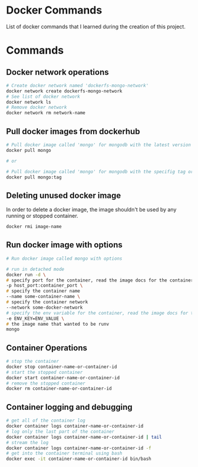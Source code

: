 # Docker Commands

List of docker commands that I learned during the creation of this project.

# Commands

## Docker network operations

```zsh
# Create docker network named 'dockerfs-mongo-network'
docker network create dockerfs-mongo-network
# See list of docker network
docker network ls
# Remove docker network
docker network rm network-name
```

## Pull docker images from dockerhub

```zsh
# Pull docker image called 'mongo' for mongodb with the latest version
docker pull mongo

# or

# Pull docker image called 'mongo' for mongodb with the specifig tag or version
docker pull mongo:tag
```

## Deleting unused docker image

In order to delete a docker image, the image shouldn't be used by any running or stopped container.

```zsh
docker rmi image-name
```

## Run docker image with options

```zsh
# Run docker image called mongo with options

# run in detached mode
docker run -d \
# specify port for the container, read the image docs for the container_port
-p host_port:container_port \
# specify the container name
--name some-container-name \
# specify the container network
--network some-docker-network
# specify the env variable for the container, read the image docs for the list of available env variables that can be supplied
-e ENV_KEY=ENV_VALUE \
# the image name that wanted to be runv
mongo 
```

## Container Operations

```zsh
# stop the container
docker stop container-name-or-container-id
# start the stopped container
docker start container-name-or-container-id
# remove the stopped container
docker rm container-name-or-container-id 
```

## Container logging and debugging

```zsh
# get all of the container log
docker container logs container-name-or-container-id
# log only the last part of the container
docker container logs container-name-or-container-id | tail
# stream the log
docker container logs container-name-or-container-id -f
# get into the container terminal using bash
docker exec -it container-name-or-container-id bin/bash 
```
